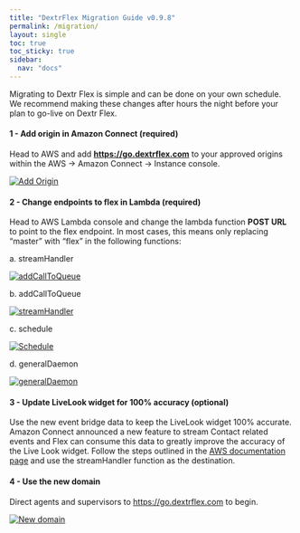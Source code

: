 ```yaml
---
title: "DextrFlex Migration Guide v0.9.8"
permalink: /migration/
layout: single
toc: true
toc_sticky: true
sidebar: 
  nav: "docs"
---
```


Migrating to Dextr Flex is simple and can be done on your own schedule. We recommend making these changes after hours the night before your plan to go-live on Dextr Flex.

#### 1 - Add origin in Amazon Connect (required)

Head to AWS and add **https://go.dextrflex.com** to your approved origins within the AWS -> Amazon Connect -> Instance console. 

[![Add Origin](/assets/images/Migration/add-origin.jpg)](/assets/images/Migration/add-origin.jpg)

#### 2 - Change endpoints to flex in Lambda (required)

Head to AWS Lambda console and change the lambda function **POST URL** to point to the flex endpoint. In 
most cases, this means only replacing “master” with “flex” in the following functions:

a. streamHandler

[![addCallToQueue](/assets/images/Migration/streamHandler.jpg)](/assets/images/Migration/streamHandler.jpg)

b. addCallToQueue

[![streamHandler](/assets/images/Migration/AddCallToQueue.jpg)](/assets/images/Migration/AddCallToQueue.jpg)

c. schedule

[![Schedule](/assets/images/Migration/schedule.jpg)](/assets/images/Migration/schedule.jpg)

d. generalDaemon

[![generalDaemon](/assets/images/Migration/generalDaemon.jpg)](/assets/images/Migration/generalDaemon.jpg)

#### 3 - Update LiveLook widget for 100% accuracy (optional)

Use the new event bridge data to keep the LiveLook widget 100% accurate. Amazon Connect announced a new feature to stream Contact related events and Flex can consume this data to greatly improve the accuracy of the Live Look widget. Follow the steps outlined in the [AWS documentation page](https://aws.amazon.com/blogs/contact-center/use-amazon-connect-contact-event-stream-to-react-to-contact-state-changes-in-near-real-time/) and use the streamHandler function as the destination. 

#### 4 - Use the new domain

Direct agents and supervisors to https://go.dextrflex.com to begin.

[![New domain](/assets/images/Migration/domain.jpg)](/assets/images/Migration/domain.jpg)